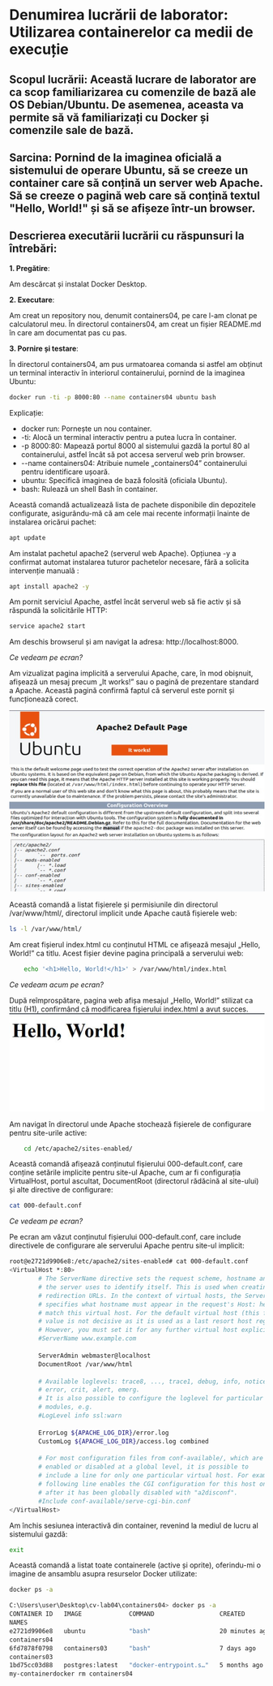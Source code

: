 # Denumirea lucrării de laborator: Utilizarea containerelor ca medii de execuție

## Scopul lucrării: Această lucrare de laborator are ca scop familiarizarea cu comenzile de bază ale OS Debian/Ubuntu. De asemenea, aceasta va permite să vă familiarizați cu Docker și comenzile sale de bază.

## Sarcina: Pornind de la imaginea oficială a sistemului de operare Ubuntu, să se creeze un container care să conțină un server web Apache. Să se creeze o pagină web care să conțină textul "Hello, World!" și să se afișeze într-un browser.

## Descrierea executării lucrării cu răspunsuri la întrebări:

   **1. Pregătire**: 

Am descărcat și instalat Docker Desktop. 

   **2. Executare**:

Am creat un repository nou, denumit containers04, pe care l-am clonat pe calculatorul meu. În directorul containers04, am creat un fișier README.md în care am documentat pas cu pas.

 **3. Pornire și testare**:

În directorul containers04, am pus urmatoarea comanda si
astfel am obținut un terminal interactiv în interiorul containerului, pornind de la imaginea Ubuntu:
```bash
docker run -ti -p 8000:80 --name containers04 ubuntu bash

```
Explicație:
   * docker run: Pornește un nou container.
   * -ti: Alocă un terminal interactiv pentru a putea lucra în container.
   * -p 8000:80: Mapează portul 8000 al sistemului gazdă la portul 80 al containerului, astfel încât să pot accesa serverul web prin browser.
   * --name containers04: Atribuie numele „containers04” containerului pentru identificare ușoară.
   * ubuntu: Specifică imaginea de bază folosită (oficiala Ubuntu).
   * bash: Rulează un shell Bash în container.

 
Această comandă actualizează lista de pachete disponibile din depozitele configurate, asigurându-mă că am cele mai recente informații înainte de instalarea oricărui pachet:
```bash
apt update
```
Am instalat pachetul apache2 (serverul web Apache). Opțiunea -y a confirmat automat instalarea tuturor pachetelor necesare, fără a solicita intervenție manuală :

```bash
apt install apache2 -y
```

Am pornit serviciul Apache, astfel încât serverul web să fie activ și să răspundă la solicitările HTTP:

```bash
service apache2 start
```
 
Am deschis browserul și am navigat la adresa: http://localhost:8000. 

*Ce vedeam pe ecran?*

Am vizualizat pagina implicită a serverului Apache, care, în mod obișnuit, afișează un mesaj precum „It works!” sau o pagină de prezentare standard a Apache. Această pagină confirmă faptul că serverul este pornit și funcționează corect.

![Alt text](screen/apache.jpg)




Această comandă a listat fișierele și permisiunile din directorul /var/www/html/, directorul implicit unde Apache caută fișierele web:

```bash
ls -l /var/www/html/
```
Am creat fișierul index.html cu conținutul HTML ce afișează mesajul „Hello, World!” ca titlu. Acest fișier devine pagina principală a serverului web: 
```bash
    echo '<h1>Hello, World!</h1>' > /var/www/html/index.html
```

*Ce vedeam acum pe ecran?*

După reîmprospătare, pagina web afișa mesajul „Hello, World!” stilizat ca titlu (H1), confirmând că modificarea fișierului index.html a avut succes.
![Alt text](screen/local.jpg)

 Am navigat în directorul unde Apache stochează fișierele de configurare pentru site-urile active:
```bash
    cd /etc/apache2/sites-enabled/
```

 Această comandă afișează conținutul fișierului 000-default.conf, care conține setările implicite pentru site-ul Apache, cum ar fi configurația VirtualHost, portul ascultat, DocumentRoot (directorul rădăcină al site-ului) și alte directive de configurare:
```bash
cat 000-default.conf
```

*Ce vedeam pe ecran?*

Pe ecran am văzut conținutul fișierului 000-default.conf, care include directivele de configurare ale serverului Apache pentru site-ul implicit:

```bash
root@e2721d9906e8:/etc/apache2/sites-enabled# cat 000-default.conf
<VirtualHost *:80>
        # The ServerName directive sets the request scheme, hostname and port that
        # the server uses to identify itself. This is used when creating
        # redirection URLs. In the context of virtual hosts, the ServerName
        # specifies what hostname must appear in the request's Host: header to
        # match this virtual host. For the default virtual host (this file) this
        # value is not decisive as it is used as a last resort host regardless.
        # However, you must set it for any further virtual host explicitly.
        #ServerName www.example.com

        ServerAdmin webmaster@localhost
        DocumentRoot /var/www/html

        # Available loglevels: trace8, ..., trace1, debug, info, notice, warn,
        # error, crit, alert, emerg.
        # It is also possible to configure the loglevel for particular
        # modules, e.g.
        #LogLevel info ssl:warn

        ErrorLog ${APACHE_LOG_DIR}/error.log
        CustomLog ${APACHE_LOG_DIR}/access.log combined

        # For most configuration files from conf-available/, which are
        # enabled or disabled at a global level, it is possible to
        # include a line for only one particular virtual host. For example the
        # following line enables the CGI configuration for this host only
        # after it has been globally disabled with "a2disconf".
        #Include conf-available/serve-cgi-bin.conf
</VirtualHost>
```

Am închis sesiunea interactivă din container, revenind la mediul de lucru al sistemului gazdă:

```bash
exit
```

Această comandă a listat toate containerele (active și oprite), oferindu-mi o imagine de ansamblu asupra resurselor Docker utilizate:

```bash
docker ps -a
```

```bash
C:\Users\user\Desktop\cv-lab04\containers04> docker ps -a
CONTAINER ID   IMAGE             COMMAND                  CREATED          STATUS                     PORTS     
NAMES
e2721d9906e8   ubuntu            "bash"                   20 minutes ago   Exited (0) 9 seconds ago
containers04
6fd7878f0798   containers03      "bash"                   7 days ago       Exited (0) 7 days ago
containers03
1bd75cc03d88   postgres:latest   "docker-entrypoint.s…"   5 months ago     Exited (0) 2 months ago
my-containerdocker rm containers04
```




